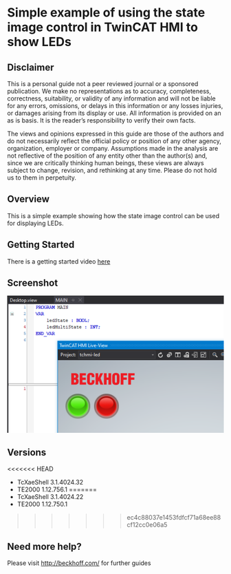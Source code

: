 # Simple example of using the state image control in TwinCAT HMI to show LEDs

## Disclaimer
This is a personal guide not a peer reviewed journal or a sponsored publication. We make
no representations as to accuracy, completeness, correctness, suitability, or validity of any
information and will not be liable for any errors, omissions, or delays in this information or any
losses injuries, or damages arising from its display or use. All information is provided on an as
is basis. It is the reader’s responsibility to verify their own facts.

The views and opinions expressed in this guide are those of the authors and do not
necessarily reflect the official policy or position of any other agency, organization, employer or
company. Assumptions made in the analysis are not reflective of the position of any entity
other than the author(s) and, since we are critically thinking human beings, these views are
always subject to change, revision, and rethinking at any time. Please do not hold us to them
in perpetuity.

## Overview 
This is a simple example showing how the state image control can be used for displaying LEDs.   

## Getting Started
There is a getting started video [here](https://beckhoff-au.teachable.com/courses/coding-bytes-twincat-hmi/lectures/43419048)

## Screenshot
![image](./docs/images/Screenshot.png)

## Versions
<<<<<<< HEAD
* TcXaeShell 3.1.4024.32
* TE2000 1.12.756.1
=======
* TcXaeShell 3.1.4024.22
* TE2000 1.12.750.1
>>>>>>> ec4c88037e1453fdfcf71a68ee88cf12cc0e06a5

## Need more help?
Please visit http://beckhoff.com/ for further guides
